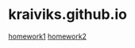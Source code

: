 # kraiviks.github.io

[homework1](https://kraiviks.github.io/homework1/)
[homework2](https://kraiviks.github.io/homework2/)
